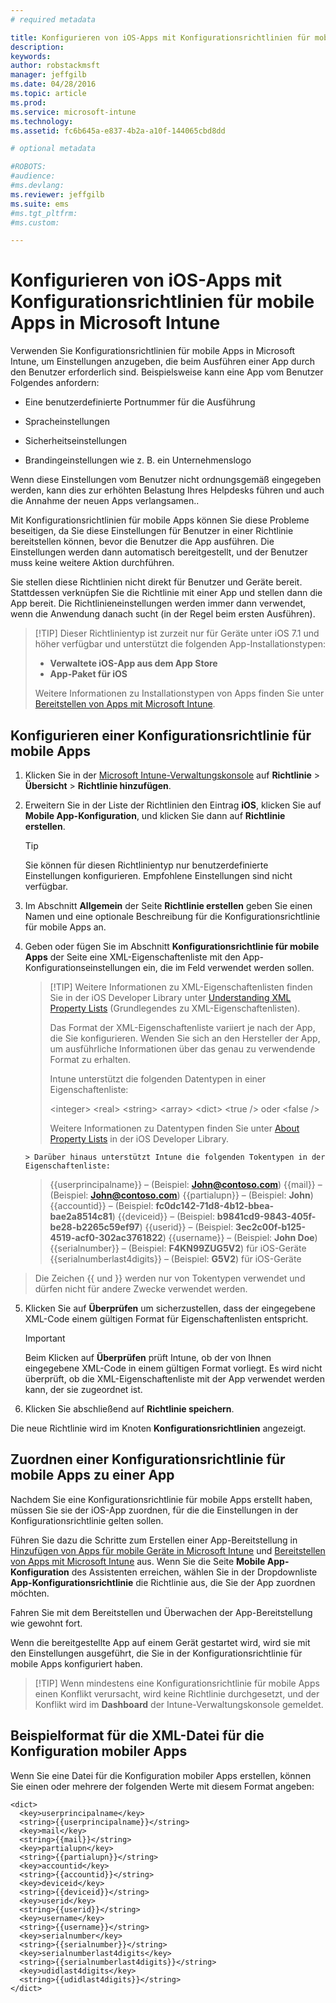 ```yaml
---
# required metadata

title: Konfigurieren von iOS-Apps mit Konfigurationsrichtlinien für mobile Apps | Microsoft Intune
description:
keywords:
author: robstackmsft
manager: jeffgilb
ms.date: 04/28/2016
ms.topic: article
ms.prod:
ms.service: microsoft-intune
ms.technology:
ms.assetid: fc6b645a-e837-4b2a-a10f-144065cbd8dd

# optional metadata

#ROBOTS:
#audience:
#ms.devlang:
ms.reviewer: jeffgilb
ms.suite: ems
#ms.tgt_pltfrm:
#ms.custom:

---
```


# Konfigurieren von iOS-Apps mit Konfigurationsrichtlinien für mobile Apps in Microsoft Intune
Verwenden Sie Konfigurationsrichtlinien für mobile Apps in Microsoft Intune, um Einstellungen anzugeben, die beim Ausführen einer App durch den Benutzer erforderlich sind. Beispielsweise kann eine App vom Benutzer Folgendes anfordern:

-   Eine benutzerdefinierte Portnummer für die Ausführung

-   Spracheinstellungen

-   Sicherheitseinstellungen

-   Brandingeinstellungen wie z. B. ein Unternehmenslogo

Wenn diese Einstellungen vom Benutzer nicht ordnungsgemäß eingegeben werden, kann dies zur erhöhten Belastung Ihres Helpdesks führen und auch die Annahme der neuen Apps verlangsamen..

Mit Konfigurationsrichtlinien für mobile Apps können Sie diese Probleme beseitigen, da Sie diese Einstellungen für Benutzer in einer Richtlinie bereitstellen können, bevor die Benutzer die App ausführen. Die Einstellungen werden dann automatisch bereitgestellt, und der Benutzer muss keine weitere Aktion durchführen.

Sie stellen diese Richtlinien nicht direkt für Benutzer und Geräte bereit. Stattdessen verknüpfen Sie die Richtlinie mit einer App und stellen dann die App bereit. Die Richtlinieneinstellungen werden immer dann verwendet, wenn die Anwendung danach sucht (in der Regel beim ersten Ausführen).

> [!TIP] Dieser Richtlinientyp ist zurzeit nur für Geräte unter iOS 7.1 und höher verfügbar und unterstützt die folgenden App-Installationstypen:
> 
> -   **Verwaltete iOS-App aus dem App Store**
> -   **App-Paket für iOS**
> 
> Weitere Informationen zu Installationstypen von Apps finden Sie unter [Bereitstellen von Apps mit Microsoft Intune](deploy-apps.md).

## Konfigurieren einer Konfigurationsrichtlinie für mobile Apps

1.  Klicken Sie in der [Microsoft Intune-Verwaltungskonsole](https://manage.microsoft.com) auf **Richtlinie** &gt; **Übersicht** &gt; **Richtlinie hinzufügen**.

2.  Erweitern Sie in der Liste der Richtlinien den Eintrag **iOS**, klicken Sie auf **Mobile App-Konfiguration**, und klicken Sie dann auf **Richtlinie erstellen**.

    > [!TIP]
    > Sie können für diesen Richtlinientyp nur benutzerdefinierte Einstellungen konfigurieren. Empfohlene Einstellungen sind nicht verfügbar.

3.  Im Abschnitt **Allgemein** der Seite **Richtlinie erstellen** geben Sie einen Namen und eine optionale Beschreibung für die Konfigurationsrichtlinie für mobile Apps an.

4.  Geben oder fügen Sie im Abschnitt **Konfigurationsrichtlinie für mobile Apps** der Seite eine XML-Eigenschaftenliste mit den App-Konfigurationseinstellungen ein, die im Feld verwendet werden sollen.

    > [!TIP] Weitere Informationen zu XML-Eigenschaftenlisten finden Sie in der iOS Developer Library unter [Understanding XML Property Lists](https://developer.apple.com/library/ios/documentation/Cocoa/Conceptual/PropertyLists/UnderstandXMLPlist/UnderstandXMLPlist.html) (Grundlegendes zu XML-Eigenschaftenlisten).
    > 
    > Das Format der XML-Eigenschaftenliste variiert je nach der App, die Sie konfigurieren. Wenden Sie sich an den Hersteller der App, um ausführliche Informationen über das genau zu verwendende Format zu erhalten.
    > 
    > Intune unterstützt die folgenden Datentypen in einer Eigenschaftenliste:
    > 
    > &lt;integer&gt;
    > &lt;real&gt;
    > &lt;string&gt;
    > &lt;array&gt;
    > &lt;dict&gt;
    > &lt;true /&gt; oder &lt;false /&gt;
    > 
    > Weitere Informationen zu Datentypen finden Sie unter [About Property Lists](https://developer.apple.com/library/ios/documentation/Cocoa/Conceptual/PropertyLists/AboutPropertyLists/AboutPropertyLists.html) in der iOS Developer Library.
    >
        > Darüber hinaus unterstützt Intune die folgenden Tokentypen in der Eigenschaftenliste:
    >    
    > \{\{userprincipalname\}\} – (Beispiel: **John@contoso.com**) \{\{mail\}\} – (Beispiel: **John@contoso.com**) \{\{partialupn\}\} – (Beispiel: **John**) \{\{accountid\}\} – (Beispiel: **fc0dc142-71d8-4b12-bbea-bae2a8514c81**) \{\{deviceid\}\} – (Beispiel: **b9841cd9-9843-405f-be28-b2265c59ef97**) \{\{userid\}\} – (Beispiel: **3ec2c00f-b125-4519-acf0-302ac3761822**) \{\{username\}\} – (Beispiel: **John Doe**) \{\{serialnumber\}\} – (Beispiel: **F4KN99ZUG5V2**) für iOS-Geräte \{\{serialnumberlast4digits\}\} – (Beispiel: **G5V2**) für iOS-Geräte
>
> Die Zeichen \{\{ und \}\} werden nur von Tokentypen verwendet und dürfen nicht für andere Zwecke verwendet werden.




5.  Klicken Sie auf **Überprüfen** um sicherzustellen, dass der eingegebene XML-Code einem gültigen Format für Eigenschaftenlisten entspricht.

    > [!IMPORTANT]
    > Beim Klicken auf **Überprüfen** prüft Intune, ob der von Ihnen eingegebene XML-Code in einem gültigen Format vorliegt. Es wird nicht überprüft, ob die XML-Eigenschaftenliste mit der App verwendet werden kann, der sie zugeordnet ist.

6.  Klicken Sie abschließend auf **Richtlinie speichern**.

Die neue Richtlinie wird im Knoten **Konfigurationsrichtlinien** angezeigt.

## Zuordnen einer Konfigurationsrichtlinie für mobile Apps zu einer App
Nachdem Sie eine Konfigurationsrichtlinie für mobile Apps erstellt haben, müssen Sie sie der iOS-App zuordnen, für die die Einstellungen in der Konfigurationsrichtlinie gelten sollen.

Führen Sie dazu die Schritte zum Erstellen einer App-Bereitstellung in [Hinzufügen von Apps für mobile Geräte in Microsoft Intune](add-apps-for-mobile-devices-in-microsoft-intune.md) und [Bereitstellen von Apps mit Microsoft Intune](deploy-apps-in-microsoft-intune.md) aus. Wenn Sie die Seite **Mobile App-Konfiguration** des Assistenten erreichen, wählen Sie in der Dropdownliste **App-Konfigurationsrichtlinie** die Richtlinie aus, die Sie der App zuordnen möchten.

Fahren Sie mit dem Bereitstellen und Überwachen der App-Bereitstellung wie gewohnt fort.

Wenn die bereitgestellte App auf einem Gerät gestartet wird, wird sie mit den Einstellungen ausgeführt, die Sie in der Konfigurationsrichtlinie für mobile Apps konfiguriert haben.

> [!TIP] Wenn mindestens eine Konfigurationsrichtlinie für mobile Apps einen Konflikt verursacht, wird keine Richtlinie durchgesetzt, und der Konflikt wird im **Dashboard** der Intune-Verwaltungskonsole gemeldet.

## Beispielformat für die XML-Datei für die Konfiguration mobiler Apps

Wenn Sie eine Datei für die Konfiguration mobiler Apps erstellen, können Sie einen oder mehrere der folgenden Werte mit diesem Format angeben:

```
<dict>
  <key>userprincipalname</key>
  <string>{{userprincipalname}}</string>
  <key>mail</key>
  <string>{{mail}}</string>
  <key>partialupn</key>
  <string>{{partialupn}}</string>
  <key>accountid</key>
  <string>{{accountid}}</string>
  <key>deviceid</key>
  <string>{{deviceid}}</string>
  <key>userid</key>
  <string>{{userid}}</string>
  <key>username</key>
  <string>{{username}}</string>
  <key>serialnumber</key>
  <string>{{serialnumber}}</string>
  <key>serialnumberlast4digits</key>
  <string>{{serialnumberlast4digits}}</string>
  <key>udidlast4digits</key>
  <string>{{udidlast4digits}}</string>
</dict>

```




<!--HONumber=May16_HO2-->


